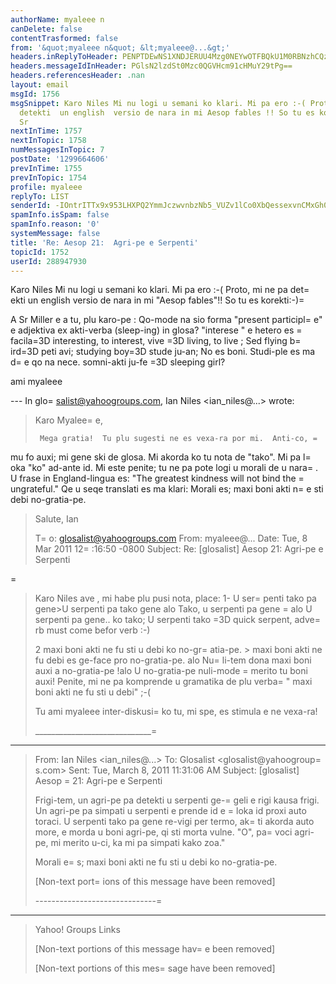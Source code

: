 ```yaml
---
authorName: myaleee n
canDelete: false
contentTrasformed: false
from: '&quot;myaleee n&quot; &lt;myaleee@...&gt;'
headers.inReplyToHeader: PENPTDEwNS1XNDJERUU4Mzg0NEYwOTFBQkU1M0RBNzhCQzYwQHBoeC5nYmw+
headers.messageIdInHeader: PGlsN2lzdSt0Mzc0QGVHcm91cHMuY29tPg==
headers.referencesHeader: .nan
layout: email
msgId: 1756
msgSnippet: Karo Niles Mi nu logi u semani ko klari. Mi pa ero :-( Proto, mi ne pa
  detekti  un english  versio de nara in mi Aesop fables !! So tu es korekti:-) A
  Sr
nextInTime: 1757
nextInTopic: 1758
numMessagesInTopic: 7
postDate: '1299664606'
prevInTime: 1755
prevInTopic: 1754
profile: myaleee
replyTo: LIST
senderId: -IOntrITTx9x953LHXPQ2YmmJczwvnbzNb5_VUZv1lCo0XbQessexvnCMxGh0yfyCYko98MwDxCT6zisC0Roa7YerWtWSA
spamInfo.isSpam: false
spamInfo.reason: '0'
systemMessage: false
title: 'Re: Aesop 21:  Agri-pe e Serpenti'
topicId: 1752
userId: 288947930
---
```


Karo Niles 
Mi nu logi u semani ko klari. Mi pa ero :-(
Proto, mi ne pa det=
ekti  un english  versio de nara in mi "Aesop fables"!! So tu es korekti:-)=


A Sr Miller e a tu, plu karo-pe : Qo-mode na sio forma "present participl=
e" e adjektiva ex akti-verba (sleep-ing) in glosa? "interese " e hetero es =
facila=3D interesting, to interest, vive =3D living, to live
; Sed flying b=
ird=3D peti avi; studying boy=3D stude ju-an; No es boni. Studi-ple es ma d=
e qo na nece. somni-akti ju-fe =3D sleeping girl?

ami myaleee


--- In glo=
salist@yahoogroups.com, Ian Niles <ian_niles@...> wrote:
>
> 
> Karo Myalee=
e,
>  
>      Mega gratia!  Tu plu sugesti ne es vexa-ra por mi.  Anti-co, =
mu fo auxi; mi gene ski de glosa.  Mi akorda ko tu nota de "tako".  Mi pa l=
oka "ko" ad-ante id.  Mi este penite; tu ne pa pote logi u morali de u nara=
.  U frase in England-lingua es:  "The greatest kindness will not bind the =
ungrateful."  Qe u seqe translati es ma klari:  Morali es; maxi boni akti n=
e sti debi no-gratia-pe.   
>  
> Salute,
> Ian
>     
>     
>  
> 
> 
> T=
o: glosalist@yahoogroups.com
> From: myaleee@...
> Date: Tue, 8 Mar 2011 12=
:16:50 -0800
> Subject: Re: [glosalist] Aesop 21: Agri-pe e Serpenti
> 
> 
=
>   
> 
> 
> 
> Karo Niles
> ave , mi habe plu pusi nota, place:
> 1- U ser=
penti tako pa gene>U serpenti pa tako gene alo Tako, u serpenti pa 
> gene =
alo U serpenti pa gene.. ko tako;
> U serpenti tako =3D quick serpent, adve=
rb must come befor verb :-)
> 
> 2 maxi boni akti ne fu sti u debi ko no-gr=
atia-pe. > maxi boni akti ne fu debi 
> es ge-face pro no-gratia-pe. alo Nu=
li-tem dona maxi boni auxi a no-gratia-pe 
> !alo U no-gratia-pe nuli-mode =
merito tu boni auxi! Penite, mi ne pa komprende 
> u gramatika de plu verba=
 " maxi boni akti ne fu sti u debi" ;-(
> 
> Tu ami myaleee
> inter-diskusi=
 ko tu, mi spe, es stimula e ne vexa-ra!
> 
> _____________________________=
___
> From: Ian Niles <ian_niles@...>
> To: Glosalist <glosalist@yahoogroup=
s.com>
> Sent: Tue, March 8, 2011 11:31:06 AM
> Subject: [glosalist] Aesop =
21: Agri-pe e Serpenti
> 
> Frigi-tem, un agri-pe pa detekti u serpenti ge-=
geli e rigi kausa frigi. Un 
> agri-pe pa simpati u serpenti e prende id e =
loka id proxi auto toraci. U 
> serpenti tako pa gene re-vigi per termo, ak=
ti akorda auto more, e morda u boni 
> agri-pe, qi sti morta vulne. "O", pa=
 voci agri-pe, mi merito u-ci, ka mi pa 
> simpati kako zoa."
> 
> Morali e=
s; maxi boni akti ne fu sti u debi ko no-gratia-pe. 
> 
> 
> [Non-text port=
ions of this message have been removed]
> 
> ------------------------------=
------
> 
> Yahoo! Groups Links
> 
> [Non-text portions of this message hav=
e been removed]
> 
> 
> 
>  		 	   		  
> 
> [Non-text portions of this mes=
sage have been removed]
>



